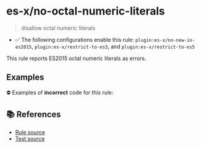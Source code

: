 # es-x/no-octal-numeric-literals
> disallow octal numeric literals

- ✅ The following configurations enable this rule: `plugin:es-x/no-new-in-es2015`, `plugin:es-x/restrict-to-es3`, and `plugin:es-x/restrict-to-es5`

This rule reports ES2015 octal numeric literals as errors.

## Examples

⛔ Examples of **incorrect** code for this rule:

<eslint-playground type="bad" code="/*eslint es-x/no-octal-numeric-literals: error */
let a = 0o123
" />

## 📚 References

- [Rule source](https://github.com/ota-meshi/eslint-plugin-es-x/blob/v5.0.0/lib/rules/no-octal-numeric-literals.js)
- [Test source](https://github.com/ota-meshi/eslint-plugin-es-x/blob/v5.0.0/tests/lib/rules/no-octal-numeric-literals.js)
